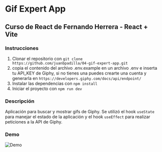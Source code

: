 # Gif Expert App

## Curso de React de Fernando Herrera - React + Vite

### Instrucciones

1. Clonar el repositorio con `git clone https://github.com/juanbpadilla/04-gif-expert-app.git`
2. copia el contenido del archivo .env.example en un archivo .env e inserta tu API_KEY de Giphy, si no tienes una puedes crearte una cuenta y generarla en `https://developers.giphy.com/docs/api/endpoint/`
3. Instalar las dependencias con `npm install`
4. Iniciar el proyecto con `npm run dev`

### Descripción

Aplicación para buscar y mostrar gifs de Giphy. Se utilizó el hook `useState` para manejar el estado de la aplicación y el hook `useEffect` para realizar peticiones a la API de Giphy.

### Demo

![Demo](#curso-de-react-de-fernando-herrera---react--vite)
